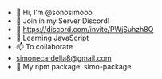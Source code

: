 - 👋 Hi, I’m @sonosimooo
- 👀 Join in my Server Discord!
- 🌱 https://discord.com/invite/PWjSuhzh8Q
- 💞️ Learning JavaScript
- 📫 To collaborate
- simonecardella8@gmail.com 
- 🔑 My npm package: simo-package
